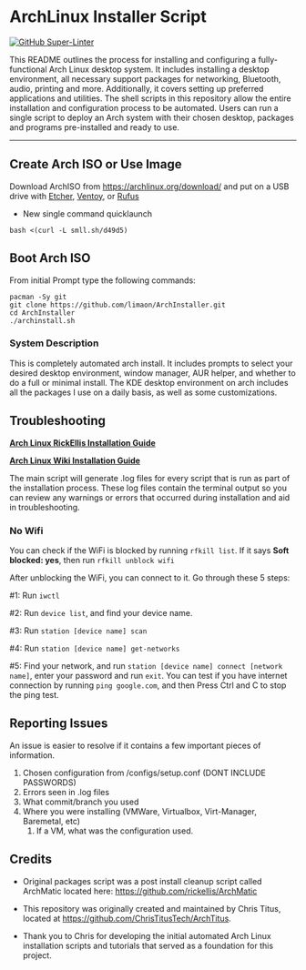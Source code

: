 # ArchLinux Installer Script
[![GitHub Super-Linter](https://github.com/limaon/ArchInstaller/workflows/Lint%20Code%20Base/badge.svg)](https://github.com/marketplace/actions/super-linter)

This README outlines the process for installing and configuring a fully-functional Arch Linux desktop system. It includes installing a desktop environment, all necessary support packages for networking, Bluetooth, audio, printing and more. Additionally, it covers setting up preferred applications and utilities. The shell scripts in this repository allow the entire installation and configuration process to be automated. Users can run a single script to deploy an Arch system with their chosen desktop, packages and programs pre-installed and ready to use.

---
## Create Arch ISO or Use Image

Download ArchISO from <https://archlinux.org/download/> and put on a USB drive with [Etcher](https://www.balena.io/etcher/), [Ventoy](https://www.ventoy.net/en/index.html), or [Rufus](https://rufus.ie/en/)


- New single command quicklaunch

```
bash <(curl -L smll.sh/d49d5)
```


## Boot Arch ISO

From initial Prompt type the following commands:

```
pacman -Sy git
git clone https://github.com/limaon/ArchInstaller.git
cd ArchInstaller
./archinstall.sh
```

### System Description
This is completely automated arch install. It includes prompts to select your desired desktop environment, window manager, AUR helper, and whether to do a full or minimal install. The KDE desktop environment on arch includes all the packages I use on a daily basis, as well as some customizations.

## Troubleshooting

__[Arch Linux RickEllis Installation Guide](https://github.com/rickellis/Arch-Linux-Install-Guide)__

__[Arch Linux Wiki Installation Guide](https://wiki.archlinux.org/title/Installation_guide)__

The main script will generate .log files for every script that is run as part of the installation process. These log files contain the terminal output so you can review any warnings or errors that occurred during installation and aid in troubleshooting. 
### No Wifi

You can check if the WiFi is blocked by running `rfkill list`.
If it says **Soft blocked: yes**, then run `rfkill unblock wifi`

After unblocking the WiFi, you can connect to it. Go through these 5 steps:

#1: Run `iwctl`

#2: Run `device list`, and find your device name.

#3: Run `station [device name] scan`

#4: Run `station [device name] get-networks`

#5: Find your network, and run `station [device name] connect [network name]`, enter your password and run `exit`. You can test if you have internet connection by running `ping google.com`, and then Press Ctrl and C to stop the ping test.

## Reporting Issues

An issue is easier to resolve if it contains a few important pieces of information.
1. Chosen configuration from /configs/setup.conf (DONT INCLUDE PASSWORDS)
1. Errors seen in .log files
1. What commit/branch you used
1. Where you were installing (VMWare, Virtualbox, Virt-Manager, Baremetal, etc)
    1. If a VM, what was the configuration used.

## Credits

- Original packages script was a post install cleanup script called ArchMatic located here: https://github.com/rickellis/ArchMatic

- This repository was originally created and maintained by Chris Titus, located at https://github.com/ChrisTitusTech/ArchTitus.

- Thank you to Chris for developing the initial automated Arch Linux installation scripts and tutorials that served as a foundation for this project.
